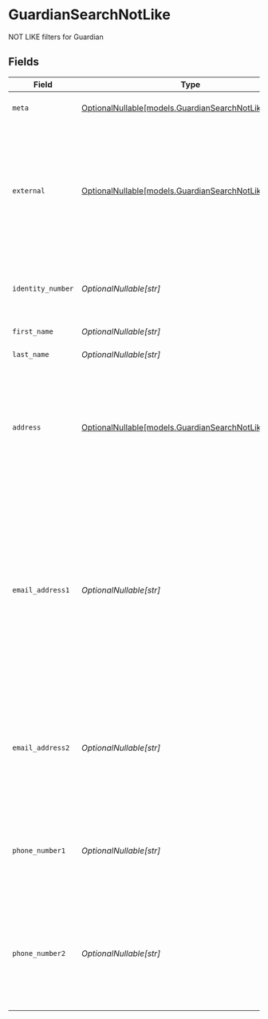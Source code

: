 # GuardianSearchNotLike

NOT LIKE filters for Guardian


## Fields

| Field                                                                                                                                                                                                                                           | Type                                                                                                                                                                                                                                            | Required                                                                                                                                                                                                                                        | Description                                                                                                                                                                                                                                     | Example                                                                                                                                                                                                                                         |
| ----------------------------------------------------------------------------------------------------------------------------------------------------------------------------------------------------------------------------------------------- | ----------------------------------------------------------------------------------------------------------------------------------------------------------------------------------------------------------------------------------------------- | ----------------------------------------------------------------------------------------------------------------------------------------------------------------------------------------------------------------------------------------------- | ----------------------------------------------------------------------------------------------------------------------------------------------------------------------------------------------------------------------------------------------- | ----------------------------------------------------------------------------------------------------------------------------------------------------------------------------------------------------------------------------------------------- |
| `meta`                                                                                                                                                                                                                                          | [OptionalNullable[models.GuardianSearchNotLikeMeta]](../models/guardiansearchnotlikemeta.md)                                                                                                                                                    | :heavy_minus_sign:                                                                                                                                                                                                                              | Metadata information for the Guardian                                                                                                                                                                                                           |                                                                                                                                                                                                                                                 |
| `external`                                                                                                                                                                                                                                      | [OptionalNullable[models.GuardianSearchNotLikeExternal]](../models/guardiansearchnotlikeexternal.md)                                                                                                                                            | :heavy_minus_sign:                                                                                                                                                                                                                              | External is a reusable object that can be used to store external information about the guardian from another system, used for third-party integration tracking.                                                                                 | {<br/>"sourceID": "example",<br/>"source": "example"<br/>}                                                                                                                                                                                      |
| `identity_number`                                                                                                                                                                                                                               | *OptionalNullable[str]*                                                                                                                                                                                                                         | :heavy_minus_sign:                                                                                                                                                                                                                              | The identity number of the guardian, must be unique within the organization.                                                                                                                                                                    | example                                                                                                                                                                                                                                         |
| `first_name`                                                                                                                                                                                                                                    | *OptionalNullable[str]*                                                                                                                                                                                                                         | :heavy_minus_sign:                                                                                                                                                                                                                              | The first name of the guardian                                                                                                                                                                                                                  | example                                                                                                                                                                                                                                         |
| `last_name`                                                                                                                                                                                                                                     | *OptionalNullable[str]*                                                                                                                                                                                                                         | :heavy_minus_sign:                                                                                                                                                                                                                              | The last name of the guardian                                                                                                                                                                                                                   | example                                                                                                                                                                                                                                         |
| `address`                                                                                                                                                                                                                                       | [OptionalNullable[models.GuardianSearchNotLikeAddress]](../models/guardiansearchnotlikeaddress.md)                                                                                                                                              | :heavy_minus_sign:                                                                                                                                                                                                                              | The address of the guardian                                                                                                                                                                                                                     | {<br/>"postalAddress": "example",<br/>"postalCode": "example",<br/>"postalCity": "example",<br/>"countryCode": "example",<br/>"municipalityCode": "example"<br/>}                                                                               |
| `email_address1`                                                                                                                                                                                                                                | *OptionalNullable[str]*                                                                                                                                                                                                                         | :heavy_minus_sign:                                                                                                                                                                                                                              | The email address of the guardian, will be used for communication with the guardian from the system and must be unique within the organization.<br/>Can be used to login to the system if password-authentication is enabled for the organization.<br/> | example                                                                                                                                                                                                                                         |
| `email_address2`                                                                                                                                                                                                                                | *OptionalNullable[str]*                                                                                                                                                                                                                         | :heavy_minus_sign:                                                                                                                                                                                                                              | The secondary email address of the guardian, will not be used within the system, but will be displayed for contact information.                                                                                                                 | example                                                                                                                                                                                                                                         |
| `phone_number1`                                                                                                                                                                                                                                 | *OptionalNullable[str]*                                                                                                                                                                                                                         | :heavy_minus_sign:                                                                                                                                                                                                                              | The primary phone number of the guardian, will be used for communication with the guardian from the system.                                                                                                                                     | example                                                                                                                                                                                                                                         |
| `phone_number2`                                                                                                                                                                                                                                 | *OptionalNullable[str]*                                                                                                                                                                                                                         | :heavy_minus_sign:                                                                                                                                                                                                                              | The secondary phone number of the guardian, will not be used within the system, but will be displayed for contact information.                                                                                                                  | example                                                                                                                                                                                                                                         |